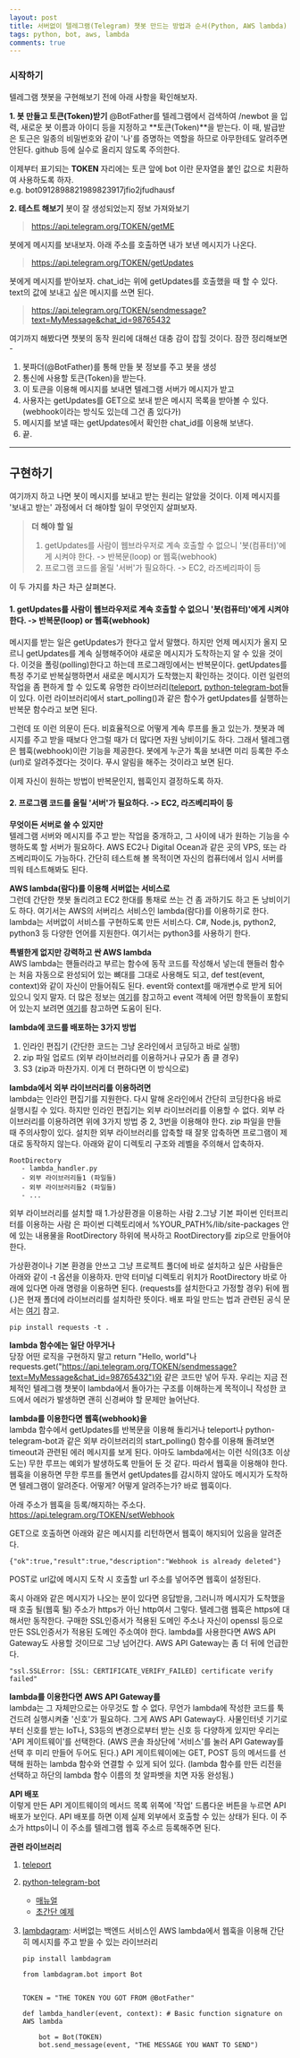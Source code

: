 ```yaml
---
layout: post
title: 서버없이 텔레그램(Telegram) 챗봇 만드는 방법과 순서(Python, AWS lambda)
tags: python, bot, aws, lambda
comments: true
---
```

  
### 시작하기
텔레그램 챗봇을 구현해보기 전에 아래 사항을 확인해보자. 
  
**1. 봇 만들고 토큰(Token)받기**
@BotFather를 텔레그램에서 검색하여 /newbot 을 입력, 새로운 봇 이름과 아이디 등을 지정하고 **토큰(Token)**을 받는다. 이 때, 발급받은 토근은 일종의 비밀번호와 같이 '나'를 증명하는 역할을 하므로 아무한테도 알려주면 안된다. github 등에 실수로 올리지 않도록 주의한다.  

이제부터 표기되는 **TOKEN** 자리에는 토큰 앞에 bot 이란 문자열을 붙인 값으로 치환하여 사용하도록 하자.   
e.g. bot0912898821989823917jfio2jfudhausf
  
**2. 테스트 해보기**
봇이 잘 생성되었는지 정보 가져와보기
> https://api.telegram.org/TOKEN/getME

봇에게 메시지를 보내보자. 아래 주소를 호출하면 내가 보낸 메시지가 나온다.
> https://api.telegram.org/TOKEN/getUpdates

봇에게 메시지를 받아보자. chat_id는 위에 getUpdates를 호출했을 때 할 수 있다.  
text의 값에 보내고 싶은 메시지를 쓰면 된다.
> https://api.telegram.org/TOKEN/sendmessage?text=MyMessage&chat_id=98765432
  
여기까지 해봤다면 챗봇의 동작 원리에 대해선 대충 감이 잡힐 것이다. 잠깐 정리해보면 -
  
1. 봇파더(@BotFather)를 통해 만들 봇 정보를 주고 봇을 생성
2. 통신에 사용할 토큰(Token)을 받는다.
3. 이 토큰을 이용해 메시지를 보내면 텔레그램 서버가 메시지가 받고
4. 사용자는 getUpdates를 GET으로 보내 받은 메시지 목록을 받아볼 수 있다. (webhook이라는 방식도 있는데 그건 좀 있다가)
5. 메시지를 보낼 때는 getUpdates에서 확인한 chat_id를 이용해 보낸다.
6. 끝.
  
---
  
## 구현하기
여기까지 하고 나면 봇이 메시지를 보내고 받는 원리는 알았을 것이다. 이제 메시지를 '보내고 받는' 과정에서 더 해야할 일이 무엇인지 살펴보자.
  
> **더 해야 할 일**
> 1. getUpdates를 사람이 웹브라우저로 계속 호출할 수 없으니 '봇(컴퓨터)'에게 시켜야 한다. -> 반복문(loop) or 웹훅(webhook)
> 2. 프로그램 코드를 올릴 '서버'가 필요하다. -> EC2, 라즈베리파이 등
  
이 두 가지를 차근 차근 살펴본다.
  
#### 1. getUpdates를 사람이 웹브라우저로 계속 호출할 수 없으니 '봇(컴퓨터)'에게 시켜야 한다. -> 반복문(loop) or 웹훅(webhook)
메시지를 받는 일은 getUpdates가 한다고 앞서 말했다. 하지만 언제 메시지가 올지 모르니 getUpdates를 계속 실행해주어야 새로운 메시지가 도착하는지 알 수 있을 것이다. 이것을 폴링(polling)한다고 하는데 프로그래밍에서는 반복문이다. getUpdates를 특정 주기로 반복실행하면서 새로운 메시지가 도착했는지 확인하는 것이다. 이런 일련의 작업을 좀 편하게 할 수 있도록 유명한 라이브러리([teleport](https://github.com/gravitational/teleport), [python-telegram-bot](https://github.com/python-telegram-bot/python-telegram-bot)들이 있다. 이런 라이브러리에서 start_polling()과 같은 함수가 getUpdates를 실행하는 반복문 함수라고 보면 된다.  
  
그런데 또 이런 의문이 든다. 비효율적으로 어떻게 계속 루프를 돌고 있는가. 챗봇과 메시지를 주고 받을 때보다 안그럴 때가 더 많다면 자원 낭비이기도 하다. 그래서 텔레그램은 웹훅(webhook)이란 기능을 제공한다. 봇에게 누군가 톡을 보내면 미리 등록한 주소(url)로 알려주겠다는 것이다. 푸시 알림을 해주는 것이라고 보면 된다.   
  
이제 자신이 원하는 방법이 반복문인지, 웹훅인지 결정하도록 하자.
  
#### 2. 프로그램 코드를 올릴 '서버'가 필요하다. -> EC2, 라즈베리파이 등  
**무엇이든 서버로 쓸 수 있지만**  
텔레그램 서버와 메시지를 주고 받는 작업을 중개하고, 그 사이에 내가 원하는 기능을 수행하도록 할 서버가 필요하다. AWS EC2나 Digital Ocean과 같은 곳의 VPS, 또는 라즈베리파이도 가능하다. 간단히 테스트해 볼 목적이면 자신의 컴퓨터에서 임시 서버를 띄워 테스트해봐도 된다.
  
**AWS lambda(람다)를 이용해 서버없는 서비스로**  
그런데 간단한 챗봇 돌리려고 EC2 한대를 통채로 쓰는 건 좀 과하기도 하고 돈 낭비이기도 하다. 여기서는 AWS의 서버리스 서비스인 lambda(람다)를 이용하기로 한다. lambda는 서버없이 서비스를 구현하도록 만든 서비스다. C#, Node.js, python2, python3 등 다양한 언어를 지원한다. 여기서는 python3를 사용하기 한다.
  
**특별한게 없지만 강력하고 싼 AWS lambda**  
AWS lambda는 핸들러라고 부르는 함수에 동작 코드를 작성해서 넣는데 핸들러 함수는 처음 자동으로 완성되어 있는 뼈대를 그대로 사용해도 되고, def test(event, context)와 같이 자신이 만들어줘도 된다. event와 context를 매개변수로 받게 되어 있으니 잊지 말자. 더 많은 정보는 [여기](https://docs.aws.amazon.com/ko_kr/lambda/latest/dg/python-context-object.html)를 참고하고 event 객체에 어떤 항목들이 포함되어 있는지 보려면 [여기](https://jwkcp.github.io/2018/03/07/aws-lambda-event-object/)를 참고하면 도움이 된다. 
  
**lambda에 코드를 배포하는 3가지 방법**  
1. 인라인 편집기 (간단한 코드는 그냥 온라인에서 코딩하고 바로 실행)
2. zip 파일 업로드 (외부 라이브러리를 이용하거나 규모가 좀 클 경우)
3. S3 (zip과 마찬가지. 이게 더 편하다면 이 방식으로)

**lambda에서 외부 라이브러리를 이용하려면**  
lambda는 인라인 편집기를 지원한다. 다시 말해 온라인에서 간단히 코딩한다음 바로 실행시킬 수 있다. 하지만 인라인 편집기는 외부 라이브러리를 이용할 수 없다. 외부 라이브러리를 이용하려면 위에 3가지 방법 중 2, 3번을 이용해야 한다. zip 파일을 만들 때 주의사항이 있다. 설치한 외부 라이브러리를 압축할 때 잘못 압축하면 프로그램이 제대로 동작하지 않는다. 아래와 같이 디렉토리 구조와 레벨을 주의해서 압축하자.
  
~~~
RootDirectory
   - lambda_handler.py
   - 외부 라이브러리들1 (파일들)
   - 외부 라이브러리들2 (파일들)
   - ...
~~~
  
외부 라이브러리를 설치할 때 1.가상환경을 이용하는 사람 2.그냥 기본 파이썬 인터프리터를 이용하는 사람 은 파이썬 디렉토리에서 %YOUR_PATH%/lib/site-packages 안에 있는 내용물을 RootDirectory 하위에 복사하고 RootDirectory를 zip으로 만들어야 한다. 
  
가상환경이나 기본 환경을 안쓰고 그냥 프로젝트 폴더에 바로 설치하고 싶은 사람들은 아래와 같이 -t 옵션을 이용하자. 만약 터미널 디렉토리 위치가 RootDirectory 바로 아래에 있다면 아래 명령을 이용하면 된다. (requests를 설치한다고 가정할 경우) 뒤에 쩜(.)은 현재 폴더에 라이브러리를 설치하란 뜻이다. 배포 파일 만드는 법과 관련된 공식 문서는 [여기](https://docs.aws.amazon.com/ko_kr/lambda/latest/dg/lambda-python-how-to-create-deployment-package.html) 참고.
  
~~~
pip install requests -t .
~~~

**lambda 함수에는 일단 아무거나**  
당장 어떤 로직을 구현하지 말고 return "Hello, world"나 requests.get("https://api.telegram.org/TOKEN/sendmessage?text=MyMessage&chat_id=98765432")와 같은 코드만 넣어 두자. 우리는 지금 전체적인 텔레그램 챗봇이 lambda에서 돌아가는 구조를 이해하는게 목적이니 작성한 코드에서 에러가 발생하면 괜히 신경써야 할 문제만 늘어난다.
    
**lambda를 이용한다면 웹훅(webhook)을**  
lambda 함수에서 getUpdates를 반복문을 이용해 돌리거나 teleport나 python-telegram-bot과 같은 외부 라이브러리의 start_polling() 함수를 이용해 돌려보면 timeout과 관련된 에러 메시지를 보게 된다. 아마도 lambda에서는 이런 식의(3초 이상 도는) 무한 루프는 예외가 발생하도록 만들어 둔 것 같다. 따라서 웹훅을 이용해야 한다. 웹훅을 이용하면 무한 루프를 돌면서 getUpdates를 감시하지 않아도 메시지가 도착하면 텔레그램이 알려준다. 어떻게? 어떻게 알려주는가? 바로 웹훅이다.
  
아래 주소가 웹훅을 등록/해지하는 주소다.  
https://api.telegram.org/TOKEN/setWebhook  
  
GET으로 호출하면 아래와 같은 메시지를 리턴하면서 웹훅이 해지되어 있음을 알려준다.
~~~
{"ok":true,"result":true,"description":"Webhook is already deleted"}
~~~

POST로 url값에 메시지 도착 시 호출할 url 주소를 넣어주면 웹훅이 설정된다.
  
혹시 아래와 같은 메시지가 나오는 분이 있다면 응답받을, 그러니까 메시지가 도착했을 때 호출 될(웹훅 될) 주소가 https가 아닌 http여서 그렇다. 텔레그램 웹훅은 https에 대해서만 동작한다. 구매한 SSL인증서가 적용된 도메인 주소나 자신이 openssl 등으로 만든 SSL인증서가 적용된 도메인 주소여야 한다. lambda를 사용한다면 AWS API Gateway도 사용할 것이므로 그냥 넘어간다. AWS API Gateway는 좀 더 뒤에 언급한다.
  
~~~  
"ssl.SSLError: [SSL: CERTIFICATE_VERIFY_FAILED] certificate verify failed"
~~~
  
**lambda를 이용한다면 AWS API Gateway를**  
lambda는 그 자체만으로는 아무것도 할 수 없다. 무언가 lambda에 작성한 코드를 툭 건드려 실행시켜줄 '신호'가 필요하다. 그게 AWS API Gateway다. 사물인터넷 기기로부터 신호를 받는 IoT나, S3등의 변경으로부터 받는 신호 등 다양하게 있지만 우리는 'API 게이트웨이'를 선택한다. (AWS 콘솔 좌상단에 '서비스'를 눌러 API Gateway를 선택 후 미리 만들어 두어도 된다.) API 게이트웨이에는 GET, POST 등의 메서드를 선택해 원하는 lambda 함수와 연결할 수 있게 되어 있다. (lambda 함수를 만든 리전을 선택하고 하단의 lambda 함수 이름의 첫 알파벳을 치면 자동 완성됨.)  
  
**API 배포**  
이렇게 만든 API 게이트웨이의 메서드 목록 위쪽에 '작업' 드롭다운 버튼을 누르면 API 배포가 보인다. API 배포를 하면 이제 실제 외부에서 호출할 수 있는 상태가 된다. 이 주소가 https이니 이 주소를 텔레그램 웹훅 주소르 등록해주면 된다.
  
**관련 라이브러리**  
1. [teleport](https://github.com/nickoala/telepot)
2. [python-telegram-bot](https://github.com/python-telegram-bot/python-telegram-bot)
    - [매뉴얼](http://python-telegram-bot.readthedocs.io/en/stable/index.html)
    - [초간단 예제](https://python-telegram-bot.org/)
  
3. [lambdagram](https://github.com/jwkcp/lambdagram): 서버없는 백엔드 서비스인 AWS lambda에서 웹훅을 이용해 간단히 메시지를 주고 받을 수 있는 라이브러리  
  
    ~~~
    pip install lambdagram
    ~~~
     
    ~~~
    from lambdagram.bot import Bot


    TOKEN = "THE TOKEN YOU GOT FROM @BotFather"
    
    def lambda_handler(event, context): # Basic function signature on AWS lambda 
        
        bot = Bot(TOKEN)
        bot.send_message(event, "THE MESSAGE YOU WANT TO SEND")
    ~~~